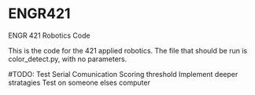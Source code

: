ENGR421
=======

ENGR 421 Robotics Code

This is the code for the 421 applied robotics. The file that should be run is color_detect.py, with no parameters.

#TODO:
Test Serial Comunication
Scoring threshold
Implement deeper stratagies
Test on someone elses computer
